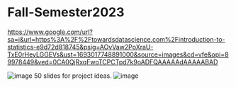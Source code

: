 # Fall-Semester2023
https://www.google.com/url?sa=i&url=https%3A%2F%2Ftowardsdatascience.com%2Fintroduction-to-statistics-e9d72d818745&psig=AOvVaw2PoXraU-TxE0rHeyLGGEVs&ust=1693017748891000&source=images&cd=vfe&opi=89978449&ved=0CA0QjRxqFwoTCPCTpd7k9oADFQAAAAAdAAAAABAD


![image](https://github.com/AlexLop22/Fall-Semester2023/assets/142961389/8f43cb7f-a15f-4c6c-9a4c-3006bb750d9d)
50 slides for project ideas. ![image](https://docs.google.com/presentation/d/1tNSQPGY3NUY5aMz6-qTBxUEz8A33NzvmXxz6OUtENQM/edit#slide=id.g206f8279a60_0_149)
